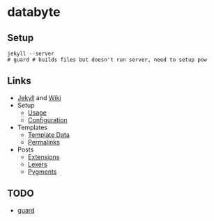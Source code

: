 # databyte #

## Setup

````
jekyll --server
# guard # builds files but doesn't run server, need to setup pow
````

## Links

* [Jekyll](https://github.com/mojombo/jekyll) and [Wiki](https://github.com/mojombo/jekyll/wiki)
* Setup
  * [Usage](https://github.com/mojombo/jekyll/wiki/Usage)
  * [Configuration](https://github.com/mojombo/jekyll/wiki/Configuration)
* Templates
  * [Template Data](https://github.com/mojombo/jekyll/wiki/Template-Data)
  * [Permalinks](https://github.com/mojombo/jekyll/wiki/Permalinks)
* Posts
  * [Extensions](https://github.com/mojombo/jekyll/wiki/Liquid-Extensions)
  * [Lexers](http://pygments.org/docs/lexers/)
  * [Pygments](http://pygments.org/docs/)

## TODO

* [guard](https://github.com/therabidbanana/guard-jekyll)


